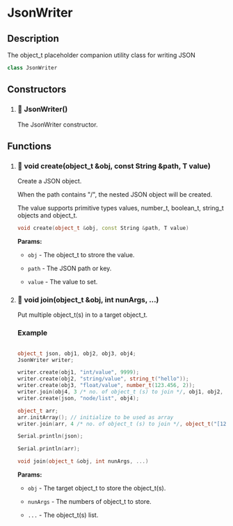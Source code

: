 
# JsonWriter

## Description

The object_t placeholder companion utility class for writing JSON


```cpp
class JsonWriter
```


## Constructors

1. ### 🔹 JsonWriter()

    The JsonWriter constructor.

## Functions

1. ### 🔹 void create(object_t &obj, const String &path, T value)
    
    Create a JSON object. 

    When the path contains "/", the nested JSON object will be created.

    The value supports primitive types values, number_t, boolean_t, string_t objects and object_t.

    ```cpp
    void create(object_t &obj, const String &path, T value)
    ```

    **Params:**

    - `obj` - The object_t to strore the value.
    
    - `path` - The JSON path or key.

    - `value` - The value to set. 

2. ### 🔹 void join(object_t &obj, int nunArgs, ...)
    
    Put multiple object_t(s) in to a target object_t.

    ### Example
    ```cpp
    
    object_t json, obj1, obj2, obj3, obj4;
    JsonWriter writer;

    writer.create(obj1, "int/value", 9999);
    writer.create(obj2, "string/value", string_t("hello"));
    writer.create(obj3, "float/value", number_t(123.456, 2));
    writer.join(obj4, 3 /* no. of object_t (s) to join */, obj1, obj2, obj3);
    writer.create(json, "node/list", obj4);

    object_t arr;
    arr.initArray(); // initialize to be used as array
    writer.join(arr, 4 /* no. of object_t (s) to join */, object_t("[12,34]"), object_t("[56,78]"), object_t(string_t("steve")), object_t(888));

    Serial.println(json);

    Serial.println(arr);

    ```

    ```cpp
    void join(object_t &obj, int nunArgs, ...)
    ```

    **Params:**

    - `obj` - The target object_t to store the object_t(s).

    - `nunArgs` - The numbers of object_t to store.

    - `...` - The object_t(s) list.

